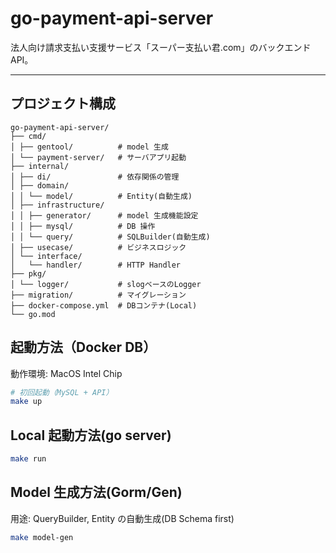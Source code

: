 # go-payment-api-server

法人向け請求支払い支援サービス「スーパー支払い君.com」のバックエンドAPI。

---

## プロジェクト構成

```shell
go-payment-api-server/ 
├── cmd/
│ ├── gentool/          # model 生成
│ └── payment-server/   # サーバアプリ起動
├── internal/
│ ├── di/               # 依存関係の管理
│ ├── domain/
│ │ └── model/          # Entity(自動生成)
│ ├── infrastructure/
│ │ ├── generator/      # model 生成機能設定
│ │ ├── mysql/          # DB 操作
│ │ └── query/          # SQLBuilder(自動生成)
│ ├── usecase/          # ビジネスロジック
│ └── interface/
│   └── handler/        # HTTP Handler
├── pkg/
│ └── logger/           # slogベースのLogger
├── migration/          # マイグレーション
├── docker-compose.yml  # DBコンテナ(Local)
└── go.mod
```

## 起動方法（Docker DB）

動作環境: MacOS Intel Chip

```bash
# 初回起動（MySQL + API）
make up
```

## Local 起動方法(go server)

```bash
make run
```

## Model 生成方法(Gorm/Gen)

用途: QueryBuilder, Entity の自動生成(DB Schema first)

```bash
make model-gen
```